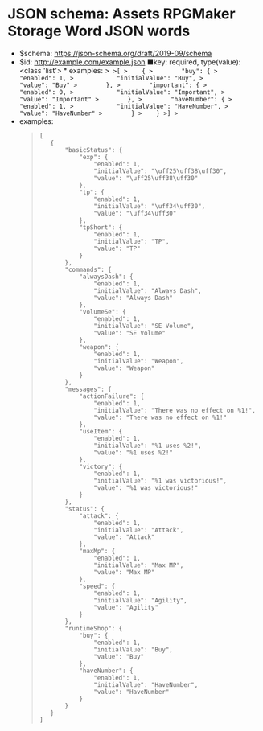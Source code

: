 ﻿# JSON schema: Assets RPGMaker Storage Word JSON words

* $schema: https://json-schema.org/draft/2019-09/schema
* $id: http://example.com/example.json
■key: required, type(value): <class 'list'>
        * examples:
            >```
            >[
            >    {
            >        "buy": {
            >            "enabled": 1,
            >            "initialValue": "Buy",
            >            "value": "Buy"
            >        },
            >        "important": {
            >            "enabled": 0,
            >            "initialValue": "Important",
            >            "value": "Important"
            >        },
            >        "haveNumber": {
            >            "enabled": 1,
            >            "initialValue": "HaveNumber",
            >            "value": "HaveNumber"
            >        }
            >    }
            >]
            >```
* examples:
    >```
    >[
    >    {
    >        "basicStatus": {
    >            "exp": {
    >                "enabled": 1,
    >                "initialValue": "\uff25\uff38\uff30",
    >                "value": "\uff25\uff38\uff30"
    >            },
    >            "tp": {
    >                "enabled": 1,
    >                "initialValue": "\uff34\uff30",
    >                "value": "\uff34\uff30"
    >            },
    >            "tpShort": {
    >                "enabled": 1,
    >                "initialValue": "TP",
    >                "value": "TP"
    >            }
    >        },
    >        "commands": {
    >            "alwaysDash": {
    >                "enabled": 1,
    >                "initialValue": "Always Dash",
    >                "value": "Always Dash"
    >            },
    >            "volumeSe": {
    >                "enabled": 1,
    >                "initialValue": "SE Volume",
    >                "value": "SE Volume"
    >            },
    >            "weapon": {
    >                "enabled": 1,
    >                "initialValue": "Weapon",
    >                "value": "Weapon"
    >            }
    >        },
    >        "messages": {
    >            "actionFailure": {
    >                "enabled": 1,
    >                "initialValue": "There was no effect on %1!",
    >                "value": "There was no effect on %1!"
    >            },
    >            "useItem": {
    >                "enabled": 1,
    >                "initialValue": "%1 uses %2!",
    >                "value": "%1 uses %2!"
    >            },
    >            "victory": {
    >                "enabled": 1,
    >                "initialValue": "%1 was victorious!",
    >                "value": "%1 was victorious!"
    >            }
    >        },
    >        "status": {
    >            "attack": {
    >                "enabled": 1,
    >                "initialValue": "Attack",
    >                "value": "Attack"
    >            },
    >            "maxMp": {
    >                "enabled": 1,
    >                "initialValue": "Max MP",
    >                "value": "Max MP"
    >            },
    >            "speed": {
    >                "enabled": 1,
    >                "initialValue": "Agility",
    >                "value": "Agility"
    >            }
    >        },
    >        "runtimeShop": {
    >            "buy": {
    >                "enabled": 1,
    >                "initialValue": "Buy",
    >                "value": "Buy"
    >            },
    >            "haveNumber": {
    >                "enabled": 1,
    >                "initialValue": "HaveNumber",
    >                "value": "HaveNumber"
    >            }
    >        }
    >    }
    >]
    >```

